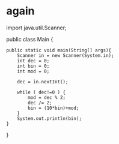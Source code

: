 # again

import java.util.Scanner;

public class Main {

    public static void main(String[] args){
        Scanner in = new Scanner(System.in);
        int dec = 0;
        int bin = 0;
        int mod = 0;

        dec = in.nextInt();

        while ( dec!=0 ) {
            mod = dec % 2;
            dec /= 2;
            bin = (10*bin)+mod;
        }
        System.out.println(bin);
    }


}
